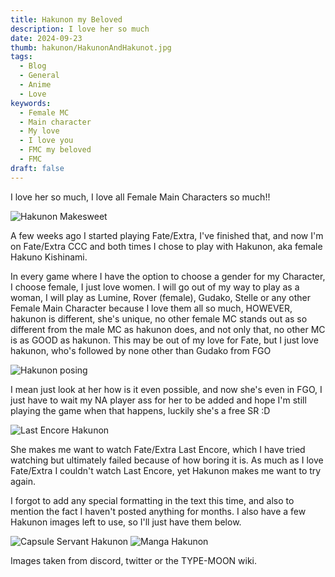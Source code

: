 ```yaml
---
title: Hakunon my Beloved
description: I love her so much
date: 2024-09-23
thumb: hakunon/HakunonAndHakunot.jpg
tags:
  - Blog
  - General
  - Anime
  - Love
keywords:
  - Female MC
  - Main character
  - My love
  - I love you
  - FMC my beloved
  - FMC
draft: false
---
```


I love her so much, I love all Female Main Characters so much!!

![Hakunon Makesweet](/images/blog/hakunon/Hakunon.gif)

A few weeks ago I started playing Fate/Extra, I've finished that, and now I'm on Fate/⁠Extra CCC and both times I chose to play with Hakunon, aka female Hakuno Kishinami.

In every game where I have the option to choose a gender for my Character, I choose female, I just love women. I will go out of my way to play as a woman, I will play as Lumine, Rover (female), Gudako, Stelle or any other Female Main Character because I love them all so much, HOWEVER, hakunon is different, she's unique, no other female MC stands out as so different from the male MC as hakunon does, and not only that, no other MC is as GOOD as hakunon. This may be out of my love for Fate, but I just love hakunon, who's followed by none other than Gudako from FGO

![Hakunon posing](/images/blog/hakunon/HakunonPose.jpg)

I mean just look at her how is it even possible, and now she's even in FGO, I just have to wait my NA player ass for her to be added and hope I'm still playing the game when that happens, luckily she's a free SR :D

![Last Encore Hakunon](/images/blog/hakunon/HakunonLastEncore.png)

She makes me want to watch Fate/Extra Last Encore, which I have tried watching but ultimately failed because of how boring it is. As much as I love Fate/Extra I couldn't watch Last Encore, yet Hakunon makes me want to try again.

I forgot to add any special formatting in the text this time, and also to mention the fact I haven't posted anything for months. I also have a few Hakunon images left to use, so I'll just have them below.

![Capsule Servant Hakunon](/images/blog/hakunon/HakunoFCapsule.png)
![Manga Hakunon](/images/blog/hakunon/Hakunon_Chibichuki.png)

Images taken from discord, twitter or the TYPE-MOON wiki.
